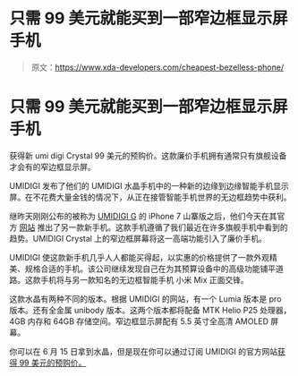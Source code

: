 # 只需 99 美元就能买到一部窄边框显示屏手机

> 原文：<https://www.xda-developers.com/cheapest-bezelless-phone/>

# 只需 99 美元就能买到一部窄边框显示屏手机

获得新 umi digi Crystal 99 美元的预购价。这款廉价手机拥有通常只有旗舰设备才会有的窄边框显示屏。

UMIDIGI 发布了他们的 UMIDIGI 水晶手机中的一种新的边缘到边缘智能手机显示屏。在不花费大量金钱的情况下，从正在接管智能手机世界的无边框趋势中获利。

继昨天刚刚公布的被称为 [UMIDIGI G](http://www.umidigi.com/page-umidigi_g_overview.html) 的 iPhone 7 山寨版之后，他们今天在其官方 [网站](http://www.umidigi.com/page-umidigi_crystal_activity.html) 推出了另一款新手机。这款手机遵循了我们最近在许多旗舰手机中看到的趋势。UMIDIGI Crystal 上的窄边框屏幕将这一高端功能引入了廉价手机。

UMIDIGI 使这款新手机几乎人人都能买得起，以实惠的价格提供了一款外观精美、规格合适的手机。该公司继续发现自己在为其预算设备中的高级功能铺平道路。这款手机将与另一款知名的无边框智能手机 小米 Mix 正面交锋。

这款水晶有两种不同的版本。根据 UMIDIGI 的网站，有一个 Lumia 版本是 pro 版本。还有全金属 unibody 版本。这两个版本都将配备 MTK Helio P25 处理器，4GB 内存和 64GB 存储空间。窄边框显示屏配有 5.5 英寸全高清 AMOLED 屏幕。

你可以在 6 月 15 日拿到水晶，但是现在你可以通过订阅 UMIDIGI 的官方网站[获得 99 美元的预购价。](http://www.umidigi.com/page-umidigi_crystal_activity.html)